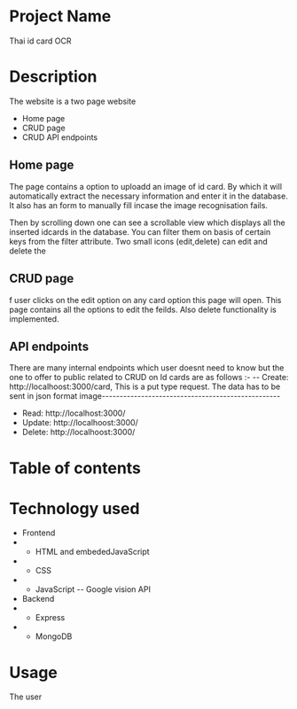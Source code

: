 # Project Name
Thai id card OCR

# Description
The website is a two page website
- Home page
- CRUD page
- CRUD API endpoints

## Home page
The page contains a option to uploadd an image of id card. By which it will automatically extract the necessary information and enter it in the database.
It also has an form to manually fill incase the image recognisation fails.

Then by scrolling down one can see a scrollable view which displays all the inserted idcards in the database. You can filter them on basis of certain keys from the filter attribute.
Two small icons (edit,delete) can edit and delete the 

## CRUD page
f user clicks on the edit option on any card option this page will open. This page contains all the options to edit the feilds. Also delete functionality is implemented.

## API endpoints
There are many internal endpoints which user doesnt need to know but the one to offer to public related to CRUD on Id cards are as follows :-
-- Create: http://localhoost:3000/card, This is a put type request.
  The data has to be sent in json format
  image--------------------------------------------------

- Read: http://localhost:3000/
- Update: http://localhoost:3000/
- Delete: http://localhoost:3000/

# Table of contents

# Technology used
- Frontend
- - HTML and embededJavaScript
- - CSS
- - JavaScript
-- Google vision API
- Backend
- - Express
- - MongoDB

# Usage
The user 
